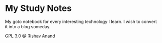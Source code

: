 # My Study Notes
My goto notebook for every interesting technology I learn. I wish to convert it into a blog someday.

[GPL](https://github.com/rishavanand/my-notes/blob/master/LICENSE) 3.0 @ [Rishav Anand](https://rishavanand.com)
